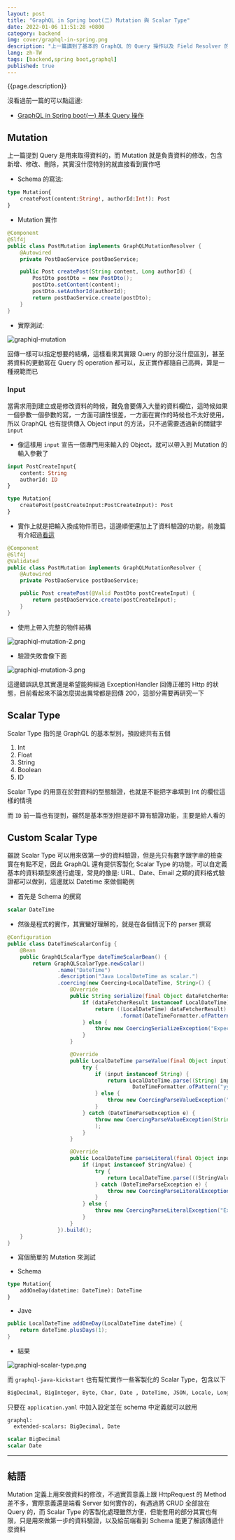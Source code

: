 ```yaml
---
layout: post
title: "GraphQL in Spring boot(二) Mutation 與 Scalar Type"
date: 2022-01-06 11:51:28 +0800
category: backend
img: cover/graphql-in-spring.png
description: "上一篇講到了基本的 GraphQL 的 Query 操作以及 Field Resolver 的用法，本篇就來談談對資料進行修改用的 Mutation，以及自定義基本型態，在 GraphQL 也被稱為 Scalar Type"
lang: zh-TW
tags: [backend,spring boot,graphql]
published: true
---
```


{{page.description}}

沒看過前一篇的可以點這邊:

+ [GraphQL in Spring boot(一) 基本 Query 操作](https://bingdoal.github.io/backend/2021/12/graphql-in-spring-boot-basic-query/)

## Mutation

上一篇提到 Query 是用來取得資料的，而 Mutation 就是負責資料的修改，包含新增、修改、刪除，其實沒什麼特別的就直接看到實作吧

+ Schema 的寫法:

```graphql
type Mutation{
    createPost(content:String!, authorId:Int!): Post
}
```

+ Mutation 實作

```java
@Component
@Slf4j
public class PostMutation implements GraphQLMutationResolver {
    @Autowired
    private PostDaoService postDaoService;

    public Post createPost(String content, Long authorId) {
        PostDto postDto = new PostDto();
        postDto.setContent(content);
        postDto.setAuthorId(authorId);
        return postDaoService.create(postDto);
    }
}
```

+ 實際測試:

![graphiql-mutation]({{site.baseurl}}/assets/img/graphiql-mutation-1.png)

回傳一樣可以指定想要的結構，這樣看來其實跟 Query 的部分沒什麼區別，甚至將資料的更動寫在 Query 的 operation 都可以，反正實作都隨自己高興，算是一種規範而已

### Input

當需求用到建立或是修改資料的時候，難免會要傳入大量的資料欄位，這時候如果一個參數一個參數的寫，一方面可讀性很差，一方面在實作的時候也不太好使用，所以 GraphQL 也有提供傳入 Object input 的方法，只不過需要透過新的關鍵字 `input`

+ 像這樣用 `input` 宣告一個專門用來輸入的 Object，就可以帶入到 Mutation 的輸入參數了

```graphql
input PostCreateInput{
    content: String
    authorId: ID
}

type Mutation{
    createPost(postCreateInput:PostCreateInput): Post
}
```

+ 實作上就是把輸入換成物件而已，這邊順便還加上了資料驗證的功能，前幾篇有介紹過[看這](https://bingdoal.github.io/backend/2021/10/spring-boot-validate-request-body-and-nest-validate/)

```java
@Component
@Slf4j
@Validated
public class PostMutation implements GraphQLMutationResolver {
    @Autowired
    private PostDaoService postDaoService;

    public Post createPost(@Valid PostDto postCreateInput) {
        return postDaoService.create(postCreateInput);
    }
}
```

+ 使用上帶入完整的物件結構

![graphiql-mutation-2.png]({{site.baseurl}}/assets/img/graphiql-mutation-2.png)

+ 驗證失敗會像下面

![graphiql-mutation-3.png]({{site.baseurl}}/assets/img/graphiql-mutation-3.png)

這邊錯誤訊息其實還是希望能夠經過 ExceptionHandler 回傳正確的 Http 的狀態，目前看起來不論怎麼拋出異常都是回傳 200，這部分需要再研究一下

## Scalar Type

Scalar Type 指的是 GraphQL 的基本型別，預設總共有五個

1. Int
2. Float
3. String
4. Boolean
5. ID

Scalar Type 的用意在於對資料的型態驗證，也就是不能把字串填到 Int 的欄位這樣的情境

而 `ID` 前一篇也有提到，雖然是基本型別但是卻不算有驗證功能，主要是給人看的

## Custom Scalar Type

雖說 Scalar Type 可以用來做第一步的資料驗證，但是光只有數字跟字串的檢查實在有點不足，因此 GraphQL 還有提供客製化 Scalar Type 的功能，可以自定義基本的資料類型來進行處理，常見的像是: URL、Date、Email 之類的資料格式驗證都可以做到，這邊就以 Datetime 來做個範例

+ 首先是 Schema 的撰寫

```graphql
scalar DateTime
```

+ 然後是程式的實作，其實蠻好理解的，就是在各個情況下的 parser 撰寫

```java
@Configuration
public class DateTimeScalarConfig {
    @Bean
    public GraphQLScalarType dateTimeScalarBean() {
        return GraphQLScalarType.newScalar()
                .name("DateTime")
                .description("Java LocalDateTime as scalar.")
                .coercing(new Coercing<LocalDateTime, String>() {
                    @Override
                    public String serialize(final Object dataFetcherResult) {
                        if (dataFetcherResult instanceof LocalDateTime) {
                            return ((LocalDateTime) dataFetcherResult)
                                    .format(DateTimeFormatter.ofPattern("yyyy-MM-dd HH:mm:ss"));
                        } else {
                            throw new CoercingSerializeException("Expected a LocalDateTime object.");
                        }
                    }

                    @Override
                    public LocalDateTime parseValue(final Object input) {
                        try {
                            if (input instanceof String) {
                                return LocalDateTime.parse((String) input,
                                        DateTimeFormatter.ofPattern("yyyy-MM-dd HH:mm:ss"));
                            } else {
                                throw new CoercingParseValueException("Expected a String");
                            }
                        } catch (DateTimeParseException e) {
                            throw new CoercingParseValueException(String.format("Not a valid dateTime: '%s'.", input), e
                            );
                        }
                    }

                    @Override
                    public LocalDateTime parseLiteral(final Object input) {
                        if (input instanceof StringValue) {
                            try {
                                return LocalDateTime.parse(((StringValue) input).getValue(),DateTimeFormatter.ofPattern("yyyy-MM-dd HH:mm:ss"));
                            } catch (DateTimeParseException e) {
                                throw new CoercingParseLiteralException(e);
                            }
                        } else {
                            throw new CoercingParseLiteralException("Expected a StringValue.");
                        }
                    }
                }).build();
    }
}
```

+ 寫個簡單的 Mutation 來測試

+ Schema

```graphql
type Mutation{
    addOneDay(datetime: DateTime): DateTime
}
```

+ Jave

```java
public LocalDateTime addOneDay(LocalDateTime dateTime) {
    return dateTime.plusDays(1);
}
```

+ 結果

![graphiql-scalar-type.png]({{site.baseurl}}/assets/img/graphiql-scalar-type.png)

而 `graphql-java-kickstart` 也有幫忙實作一些客製化的 Scalar Type，包含以下

```bash
BigDecimal, BigInteger, Byte, Char, Date , DateTime, JSON, Locale, Long, NegativeFloat, NegativeInt, NonNegativeFloat, NonNegativeInt , NonPositiveFloat, NonPositiveInt, Object, PositiveFloat, PositiveInt, Short, Time, Url
```

只要在 `application.yaml` 中加入設定並在 schema 中定義就可以啟用

```xml
graphql:
  extended-scalars: BigDecimal, Date
```

```graphql
scalar BigDecimal
scalar Date
```

---

## 結語

Mutation 定義上用來做資料的修改，不過實質意義上跟 HttpRequest 的 Method 差不多，實際意義還是端看 Server 如何實作的，有遇過將 CRUD 全部放在 Query 的，而 Scalar Type 的客製化處理雖然方便，但能套用的部分其實也有限，只是用來做第一步的資料驗證，以及給前端看到 Schema 能更了解該傳遞什麼資料
